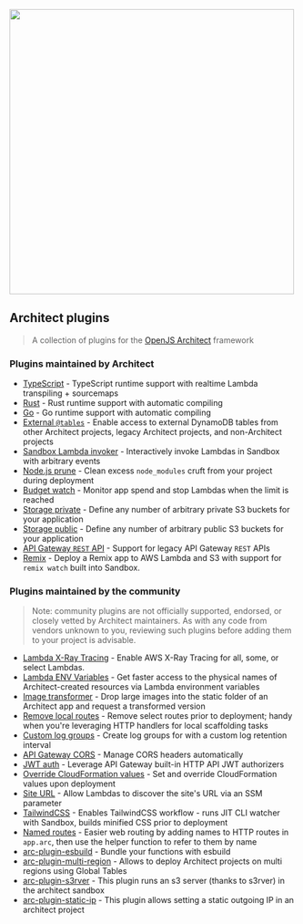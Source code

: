 [<img src="https://assets.arc.codes/architect-logo-500b@2x.png" width=500>](https://github.com/architect/plugins)

## Architect plugins

> A collection of plugins for the [OpenJS Architect](https://arc.codes) framework


### Plugins maintained by Architect

- [TypeScript](https://www.npmjs.com/package/@architect/plugin-typescript) - TypeScript runtime support with realtime Lambda transpiling + sourcemaps
- [Rust](https://www.npmjs.com/package/@architect/plugin-rust) - Rust runtime support with automatic compiling
- [Go](https://www.npmjs.com/package/@architect/plugin-go) - Go runtime support with automatic compiling
- [External `@tables`](https://www.npmjs.com/package/@architect/plugin-external-tables) - Enable access to external DynamoDB tables from other Architect projects, legacy Architect projects, and non-Architect projects
- [Sandbox Lambda invoker](https://www.npmjs.com/package/@architect/plugin-lambda-invoker) - Interactively invoke Lambdas in Sandbox with arbitrary events
- [Node.js prune](https://www.npmjs.com/package/@architect/plugin-node-prune) - Clean excess `node_modules` cruft from your project during deployment
- [Budget watch](https://www.npmjs.com/package/@architect/plugin-budget-watch) - Monitor app spend and stop Lambdas when the limit is reached
- [Storage private](https://www.npmjs.com/package/@architect/plugin-storage-private) - Define any number of arbitrary private S3 buckets for your application
- [Storage public](https://www.npmjs.com/package/@architect/plugin-storage-public) - Define any number of arbitrary public S3 buckets for your application
- [API Gateway `REST` API](https://www.npmjs.com/package/@architect/plugin-rest-api) - Support for legacy API Gateway `REST` APIs
- [Remix](https://www.npmjs.com/package/@architect/plugin-remix) - Deploy a Remix app to AWS Lambda and S3 with support for `remix watch` built into Sandbox.


### Plugins maintained by the community

> Note: community plugins are not officially supported, endorsed, or closely vetted by Architect maintainers. As with any code from vendors unknown to you, reviewing such plugins before adding them to your project is advisable.

- [Lambda X-Ray Tracing](https://www.npmjs.com/package/arc-plugin-add-xray) - Enable AWS X-Ray Tracing for all, some, or select Lambdas.
- [Lambda ENV Variables](https://www.npmjs.com/package/arc-plugin-lambda-env) - Get faster access to the physical names of Architect-created resources via Lambda environment variables
- [Image transformer](https://www.npmjs.com/package/@ryanbethel/arc-image-plugin) - Drop large images into the static folder of an Architect app and request a transformed version
- [Remove local routes](https://www.npmjs.com/package/herschel666-arc-macros-remove-local-routes) - Remove select routes prior to deployment; handy when you're leveraging HTTP handlers for local scaffolding tasks
- [Custom log groups](https://www.npmjs.com/package/herschel666-arc-macros-custom-log-groups) - Create log groups for with a custom log retention interval
- [API Gateway CORS](https://www.npmjs.com/package/@copper/macro-apig-cors) - Manage CORS headers automatically
- [JWT auth](https://www.npmjs.com/package/arc-macro-jwt) - Leverage API Gateway built-in HTTP API JWT authorizers
- [Override CloudFormation values](https://www.npmjs.com/package/@yodata/arc-macro-set-cf-value) - Set and override CloudFormation values upon deployment
- [Site URL](https://www.npmjs.com/package/arc-macro-site-url) - Allow Lambdas to discover the site's URL via an SSM parameter
- [TailwindCSS](https://www.npmjs.com/package/arc-plugin-tailwindcss) - Enables TailwindCSS workflow - runs JIT CLI watcher with Sandbox, builds minified CSS prior to deployment
- [Named routes](https://www.npmjs.com/package/arc-plugin-named-routes) - Easier web routing by adding names to HTTP routes in `app.arc`, then use the helper function to refer to them by name
- [arc-plugin-esbuild](https://www.npmjs.com/package/arc-plugin-esbuild) - Bundle your functions with esbuild
- [arc-plugin-multi-region](https://www.npmjs.com/package/@ticketplushq/arc-plugin-multi-region) - Allows to deploy Architect projects on multi regions using Global Tables
- [arc-plugin-s3rver](https://www.npmjs.com/package/@ticketplushq/arc-plugin-s3rver) - This plugin runs an s3 server (thanks to s3rver) in the architect sandbox
- [arc-plugin-static-ip](https://www.npmjs.com/package/@ticketplushq/arc-plugin-static-ip) - This plugin allows setting a static outgoing IP in an architect project
